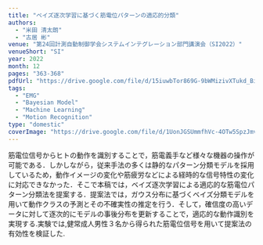 ```yaml
---
title: "ベイズ逐次学習に基づく筋電位パターンの適応的分類"
authors:
  - "米田 清太朗"
  - "古居 彬"
venue: "第24回計測自動制御学会システムインテグレーション部門講演会（SI2022）"
venueShort: "SI"
year: 2022
month: 12
pages: "363-368"
pdfUrl: "https://drive.google.com/file/d/15iuwbTor869G-9bWMizivXTukd_BiEdl/view?usp=sharing"
tags:
  - "EMG"
  - "Bayesian Model"
  - "Machine Learning"
  - "Motion Recognition"
type: "domestic"
coverImage: "https://drive.google.com/file/d/1UonJGSUmmfhVc-4OTw5SpzJmvgLmciIO/view?usp=sharing" 
---
```

筋電位信号からヒトの動作を識別することで，筋電義手など様々な機器の操作が可能である．しかしながら，従来手法の多くは静的なパターン分類モデルを採用しているため，動作イメージの変化や筋疲労などによる経時的な信号特性の変化に対応できなかった．そこで本稿では，ベイズ逐次学習による適応的な筋電位パターン分類法を提案する．提案法では，ガウス分布に基づくベイズ分類モデルを用いて動作クラスの予測とその不確実性の推定を行う．そして，確信度の高いデータに対して逐次的にモデルの事後分布を更新することで，適応的な動作識別を実現する.実験では,健常成人男性３名から得られた筋電位信号を用いて提案法の有効性を検証した.
